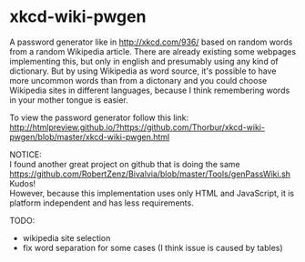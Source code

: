 xkcd-wiki-pwgen
===============

A password generator like in http://xkcd.com/936/ based on random words from a random Wikipedia article. 
There are already existing some webpages implementing this, but only in english and presumably using any kind of dictionary. 
But by using Wikipedia as word source, it's possible to have more uncommon words than from a dictonary and you could choose Wikipedia sites in different languages, because I think remembering words in your mother tongue is easier.

To view the password generator follow this link:  
http://htmlpreview.github.io/?https://github.com/Thorbur/xkcd-wiki-pwgen/blob/master/xkcd-wiki-pwgen.html

NOTICE:  
I found another great project on github that is doing the same https://github.com/RobertZenz/Bivalvia/blob/master/Tools/genPassWiki.sh  
Kudos!  
However, because this implementation uses only HTML and JavaScript, it is platform independent and has less requirements.

TODO:
- wikipedia site selection
- fix word separation for some cases (I think issue is caused by tables)
